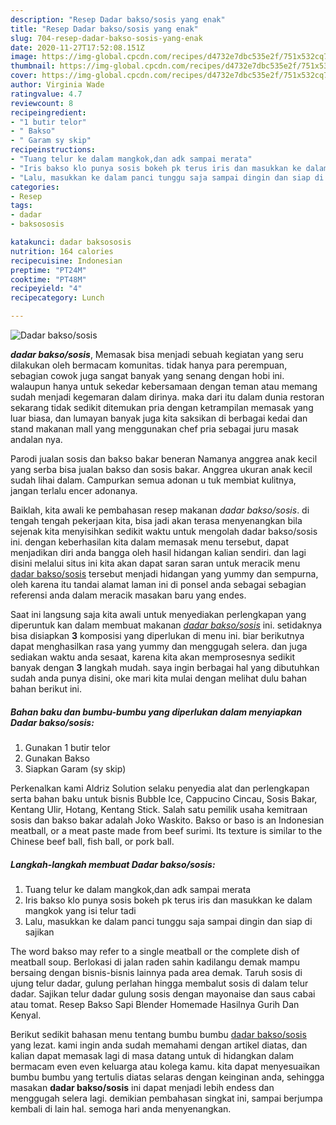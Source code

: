 ```yaml
---
description: "Resep Dadar bakso/sosis yang enak"
title: "Resep Dadar bakso/sosis yang enak"
slug: 704-resep-dadar-bakso-sosis-yang-enak
date: 2020-11-27T17:52:08.151Z
image: https://img-global.cpcdn.com/recipes/d4732e7dbc535e2f/751x532cq70/dadar-baksososis-foto-resep-utama.jpg
thumbnail: https://img-global.cpcdn.com/recipes/d4732e7dbc535e2f/751x532cq70/dadar-baksososis-foto-resep-utama.jpg
cover: https://img-global.cpcdn.com/recipes/d4732e7dbc535e2f/751x532cq70/dadar-baksososis-foto-resep-utama.jpg
author: Virginia Wade
ratingvalue: 4.7
reviewcount: 8
recipeingredient:
- "1 butir telor"
- " Bakso"
- " Garam sy skip"
recipeinstructions:
- "Tuang telur ke dalam mangkok,dan adk sampai merata"
- "Iris bakso klo punya sosis bokeh pk terus iris dan masukkan ke dalam mangkok yang isi telur tadi"
- "Lalu, masukkan ke dalam panci tunggu saja sampai dingin dan siap di sajikan"
categories:
- Resep
tags:
- dadar
- baksososis

katakunci: dadar baksososis 
nutrition: 164 calories
recipecuisine: Indonesian
preptime: "PT24M"
cooktime: "PT48M"
recipeyield: "4"
recipecategory: Lunch

---
```



![Dadar bakso/sosis](https://img-global.cpcdn.com/recipes/d4732e7dbc535e2f/751x532cq70/dadar-baksososis-foto-resep-utama.jpg)

<b><i>dadar bakso/sosis</i></b>, Memasak bisa menjadi sebuah kegiatan yang seru dilakukan oleh bermacam komunitas. tidak hanya para perempuan, sebagian cowok juga sangat banyak yang senang dengan hobi ini. walaupun hanya untuk sekedar kebersamaan dengan teman atau memang sudah menjadi kegemaran dalam dirinya. maka dari itu dalam dunia restoran sekarang tidak sedikit ditemukan pria dengan ketrampilan memasak yang luar biasa, dan lumayan banyak juga kita saksikan di berbagai kedai dan stand makanan mall yang menggunakan chef pria sebagai juru masak andalan nya.

Parodi jualan sosis dan bakso bakar beneran Namanya anggrea anak kecil yang serba bisa jualan bakso dan sosis bakar. Anggrea ukuran anak kecil sudah lihai dalam. Campurkan semua adonan u tuk membiat kulitnya, jangan terlalu encer adonanya.

Baiklah, kita awali ke pembahasan resep makanan <i>dadar bakso/sosis</i>. di tengah tengah pekerjaan kita, bisa jadi akan terasa menyenangkan bila sejenak kita menyisihkan sedikit waktu untuk mengolah dadar bakso/sosis ini. dengan keberhasilan kita dalam memasak menu tersebut, dapat menjadikan diri anda bangga oleh hasil hidangan kalian sendiri. dan lagi disini melalui situs ini kita akan dapat saran saran untuk meracik menu <u>dadar bakso/sosis</u> tersebut menjadi hidangan yang yummy dan sempurna, oleh karena itu tandai alamat laman ini di ponsel anda sebagai sebagian referensi anda dalam meracik masakan baru yang endes.


Saat ini langsung saja kita awali untuk menyediakan perlengkapan yang diperuntuk kan dalam membuat makanan <u><i>dadar bakso/sosis</i></u> ini. setidaknya bisa disiapkan <b>3</b> komposisi yang diperlukan di menu ini. biar berikutnya dapat menghasilkan rasa yang yummy dan menggugah selera. dan juga sediakan waktu anda sesaat, karena kita akan memprosesnya sedikit banyak dengan <b>3</b> langkah mudah. saya ingin berbagai hal yang dibutuhkan sudah anda punya disini, oke mari kita mulai dengan melihat dulu bahan bahan berikut ini.

<!--inarticleads1-->

##### Bahan baku dan bumbu-bumbu yang diperlukan dalam menyiapkan Dadar bakso/sosis:

1. Gunakan 1 butir telor
1. Gunakan  Bakso
1. Siapkan  Garam (sy skip)


Perkenalkan kami Aldriz Solution selaku penyedia alat dan perlengkapan serta bahan baku untuk bisnis Bubble Ice, Cappucino Cincau, Sosis Bakar, Kentang Ulir, Hotang, Kentang Stick. Salah satu pemilik usaha kemitraan sosis dan bakso bakar adalah Joko Waskito. Bakso or baso is an Indonesian meatball, or a meat paste made from beef surimi. Its texture is similar to the Chinese beef ball, fish ball, or pork ball. 

<!--inarticleads2-->

##### Langkah-langkah membuat Dadar bakso/sosis:

1. Tuang telur ke dalam mangkok,dan adk sampai merata
1. Iris bakso klo punya sosis bokeh pk terus iris dan masukkan ke dalam mangkok yang isi telur tadi
1. Lalu, masukkan ke dalam panci tunggu saja sampai dingin dan siap di sajikan


The word bakso may refer to a single meatball or the complete dish of meatball soup. Berlokasi di jalan raden sahin kadilangu demak mampu bersaing dengan bisnis-bisnis lainnya pada area demak. Taruh sosis di ujung telur dadar, gulung perlahan hingga membalut sosis di dalam telur dadar. Sajikan telur dadar gulung sosis dengan mayonaise dan saus cabai atau tomat. Resep Bakso Sapi Blender Homemade Hasilnya Gurih Dan Kenyal. 

Berikut sedikit bahasan menu tentang bumbu bumbu <u>dadar bakso/sosis</u> yang lezat. kami ingin anda sudah memahami dengan artikel diatas, dan kalian dapat memasak lagi di masa datang untuk di hidangkan dalam bermacam even even keluarga atau kolega kamu. kita dapat menyesuaikan bumbu bumbu yang tertulis diatas selaras dengan keinginan anda, sehingga masakan <b>dadar bakso/sosis</b> ini dapat menjadi lebih endess dan menggugah selera lagi. demikian pembahasan singkat ini, sampai berjumpa kembali di lain hal. semoga hari anda menyenangkan.
